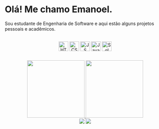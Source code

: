 <h1>Olá! Me chamo Emanoel.</h1>
<p>Sou estudante de Engenharia de Software e aqui estão alguns projetos pessoais e acadêmicos.</p>

<div align ="center" style="display: inline_block"><br>
  <img align="center" alt="HTML" height="30" src="https://img.shields.io/badge/HTML5-E34F26?style=for-the-badge&logo=html5&logoColor=white">
  <img align="center" alt="CSS" height="30" src="https://img.shields.io/badge/CSS3-1572B6?style=for-the-badge&logo=css3&logoColor=white">
 <img align="center" alt="JS" height="30" src="https://img.shields.io/badge/JavaScript-E5E619?style=for-the-badge&logo=Color=white">
 <img align="center" alt="Java" height="30" src="https://img.shields.io/badge/Java-ED8B00?style=for-the-badge&logo=java&logoColor=white">
  <img align="center" alt="Sql" height="30" src="https://img.shields.io/badge/MySQL-00000F?style=for-the-badge&logo=mysql&logoColor=white">
</div>

 ##

<div align="center">
  <a href="https://EmanoelcrSantos">
  <img height="180em" src="https://github-readme-stats.vercel.app/api?username=EmanoelcrSantos&show_icons=true&theme=tokyonight&include_all_commits=true&count_private=true"/>
  <img height="180em" src="https://github-readme-stats.vercel.app/api/top-langs/?username=EmanoelcrSantos&layout=compact&langs_count=7&theme=tokyonight"/>
</div>
 

<div align="center"> 
  <a href="https://www.linkedin.com/in/emanoel-santos-0581b11a8/" target="_blank"><img src="https://img.shields.io/badge/-LinkedIn-%230077B5?style=for-the-badge&logo=linkedin&logoColor=white" target="_blank"></a> 
 <a href="https://api.whatsapp.com/send?phone=5541991511363" target="_blank"><img src="https://img.shields.io/badge/WhatsApp-25D366?style=for-the-badge&logo=whatsapp&logoColor=white" target="_blank"></a>
</div>
